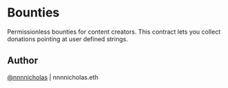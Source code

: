 # Bounties 

Permissionless bounties for content creators. This contract lets you collect donations pointing at user defined strings. 

<!-- ## Mechanism
Leaderboard allows EVM wallets to *draw attention* to a given address. 

Example scenario:

- ilemi deploys a Leaderboard to Ethereum Mainnet. He is the contract owner. **He announces that he will do a Dune Dash and Twitter thread about any address that receives 1 ETH of attention.**
- I, an enthusiast of a certain NFT collection or DAO, call `payAttention(address contract)` and send 0.1 ETH in the same transaction. I encourage nine of my closest friends to do the same. I ping ilemi on twitter when it is done and mention the contract address I want him to look into.
- ilemi calls `retrieveAttention(address contract)` and confirms that this address *has* received 1 ETH worth of attention. As the owner, he may `withdraw()` the contract's balance to his wallet, or he may `withdrawTo(address to, uint amount)` a portion of the contract's balance to any address.

## Extra features
- Owner may `resetAttention(address contract)` which sets that contract's attention counter to 0.
- Owner may pause `payAttention()` so that no one may pay attention to any address.
- Anyone can call `totalAttention()` to see total attention paid (ETH).

## Deploy instructions
Copy paste the contract into remix and hit deploy lol.

## Recent deploy
Rinkeby https://rinkeby.etherscan.io/address/0x0e3971a3C3c0c30db63597059A47D66d3e1B24C7

## Origins story
[ilemi.eth](https://twitter.com/andrewhong5297)'s Dune Analytics dashboards and Twitter threads came to my attention in November 2021 in the wake of ConstitutionDAO, for which he created [an excellent dash](https://dune.xyz/ilemi/ConstitutionDAO-Funding-Tracker). It occurred to me that ilemi could charge people for the quantitative analysis he provides. Leaderboard is the system I created to help people like ilemi permissionlessly monetize their attention.
-->
## Author
[@nnnnicholas](https://twitter.com/nnnnicholas) | nnnnicholas.eth 